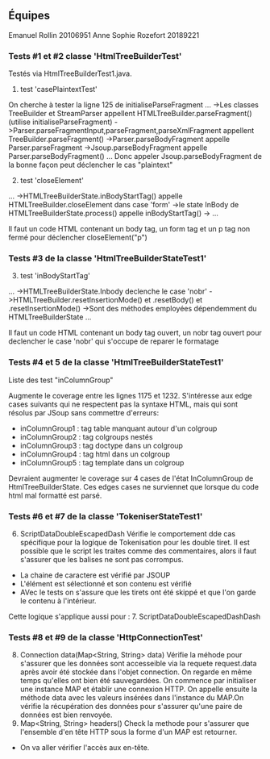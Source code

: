 ## Équipes
Emanuel Rollin 20106951
Anne Sophie Rozefort 20189221

### Tests #1 et #2 classe 'HtmlTreeBuilderTest'

Testés via HtmlTreeBuilderTest1.java.

1. test 'casePlaintextTest'


On cherche à tester la ligne 125 de initialiseParseFragment
...
->Les classes TreeBuilder et StreamParser appellent HTMLTreeBuilder.parseFragment() (utilise initialiseParseFragment)
->Parser.parseFragmentInput,parseFragment,parseXmlFragment appellent TreeBuilder.parseFragment()
->Parser.parseBodyFragment appelle Parser.parseFragment
->Jsoup.parseBodyFragment appelle Parser.parseBodyFragment()
...
Donc appeler Jsoup.parseBodyFragment de la bonne façon peut déclencher le cas "plaintext"



2. test 'closeElement'

...
->HTMLTreeBuilderState.inBodyStartTag() appelle HTMLTreeBuilder.closeElement dans case 'form'
->le state InBody de HTMLTreeBuilderState.process() appelle inBodyStartTag()
->
...

Il faut un code HTML contenant un body tag, un form tag et un p tag non fermé pour déclencher closeElement("p")

### Tests #3 de la classe 'HtmlTreeBuilderStateTest1'

3. test 'inBodyStartTag'

...
->HTMLTreeBuilderState.Inbody declenche le case 'nobr'
->HTMLTreeBuilder.resetInsertionMode() et .resetBody() et .resetInsertionMode()
->Sont des méthodes employées dépendemment du HTMLTreeBuilderState
...

Il faut un code HTML contenant un body tag ouvert, un nobr tag ouvert pour declencher le case 'nobr' qui s'occupe de reparer le formatage



### Tests #4 et 5 de la classe 'HtmlTreeBuilderStateTest1'

Liste des test "inColumnGroup"

Augmente le coverage entre les lignes 1175 et 1232. S'intéresse aux edge cases suivants qui ne respectent pas la syntaxe HTML, mais qui sont résolus par JSoup sans commettre d'erreurs:


- inColumnGroup1 : tag table manquant autour d'un colgroup
- inColumnGroup2 : tag colgroups nestés
- inColumnGroup3 : tag doctype dans un colgroup
- inColumnGroup4 : tag html dans un colgroup
- inColumnGroup5 : tag template dans un colgroup


Devraient augmenter le coverage sur 4 cases de l'état InColumnGroup de HtmlTreeBuilderState. Ces edges cases ne surviennet que lorsque du code html mal formatté est parsé.


### Tests #6 et #7 de la classe 'TokeniserStateTest1'
6. ScriptDataDoubleEscapedDash
Vérifie le comportement dde cas spécifique pour la logique de Tokenisation pour les double tiret. Il est possible que le script les traites comme des commentaires, alors il faut s'assurer que les balises ne sont pas corrompus. 
- La chaine de caractere est vérifié par JSOUP
- L'élément est sélectionné et son contenu est vérifié
- AVec le tests on s'assure que les tirets ont été skippé et que l'on garde le contenu à l'intérieur.

Cette logique s'applique aussi pour :
7. ScriptDataDoubleEscapedDashDash

### Tests #8 et #9 de la classe 'HttpConnectionTest'
8.  Connection data(Map<String, String> data)
Vérifie la méhode pour s'assurer que les données sont accesseible via la requete request.data après avoir été stockée dans l'objet connection. On regarde en même temps qu'elles ont bien été sauvegardées. 
On commence par initialiser une instance MAP et établir une connexion HTTP. 
On appelle ensuite la méthode data avec les valeurs insérées dans l'instance du MAP.On vérifie la récupération des données pour s'assurer qu'une paire de données est bien renvoyée. 
9. Map<String, String> headers() 
Check la methode pour s'assurer que l'ensemble d'en tête HTTP sous la forme d'un MAP est retourner. 
- On va aller vérifier l'accès aux en-tête. 





